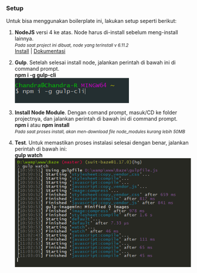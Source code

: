 ### Setup

Untuk bisa menggunakan boilerplate ini, lakukan setup seperti berikut:

1.  **NodeJS** versi 4 ke atas. Node harus di-install sebelum meng-install lainnya.  
    <small>_Pada saat project ini dibuat, node yang terinstall v 6.11.2_</small>  
    [Install](https://nodejs.org/en/) | [Dokumentasi](https://nodejs.org/dist/latest-v4.x/docs/api/)  

2.  **Gulp**. Setelah selesai install node, jalankan perintah di bawah ini di command prompt.  
    **npm i -g gulp-cli**  
    ![Gulp Install](https://github.com/rolexta/frontend/raw/master/dev/img/gulp.png)  

3.  **Install Node Module**. Dengan comand prompt, masuk/CD ke folder projectnya, dan jalankan perintah di bawah ini di command prompt.  
    **npm i** atau **npm install**  
    <small>_Pada saat proses install, akan men-download file node_modules kurang lebih 50MB_</small>  

4.  **Test**. Untuk memastikan proses instalasi selesai dengan benar, jalankan perintah di bawah ini:  
    **gulp watch**  
    ![Gulp Watch](https://github.com/rolexta/frontend/raw/master/dev/img/watch.jpg)
